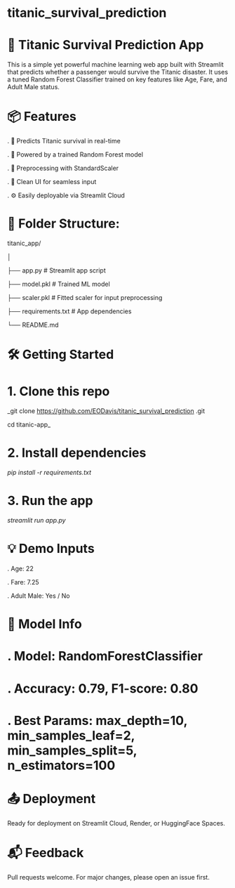 # titanic_survival_prediction
# 🚢 Titanic Survival Prediction App
This is a simple yet powerful machine learning web app built with Streamlit that predicts whether a passenger would survive the Titanic disaster. It uses a tuned Random Forest Classifier trained on key features like Age, Fare, and Adult Male status.

# 📦 Features
. 🚀 Predicts Titanic survival in real-time

. 🧠 Powered by a trained Random Forest model

. 🧮 Preprocessing with StandardScaler

. 🎯 Clean UI for seamless input

. ⚙️ Easily deployable via Streamlit Cloud

# 📁 Folder Structure:
titanic_app/

│

├── app.py               # Streamlit app script

├── model.pkl            # Trained ML model

├── scaler.pkl           # Fitted scaler for input preprocessing

├── requirements.txt     # App dependencies

└── README.md

# 🛠️ Getting Started
# 1. Clone this repo
_git clone https://github.com/EODavis/titanic_survival_prediction
.git

cd titanic-app_
# 2. Install dependencies
_pip install -r requirements.txt_
# 3. Run the app
_streamlit run app.py_

# 💡 Demo Inputs
. Age: 22

. Fare: 7.25

. Adult Male: Yes / No

# 🧠 Model Info
# . Model: RandomForestClassifier

# . Accuracy: 0.79, F1-score: 0.80

# . Best Params: max_depth=10, min_samples_leaf=2, min_samples_split=5, n_estimators=100

# 📤 Deployment
Ready for deployment on Streamlit Cloud, Render, or HuggingFace Spaces.

# 📬 Feedback
Pull requests welcome. For major changes, please open an issue first.
